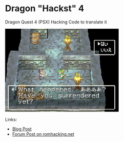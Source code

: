 # Dragon "Hackst" 4

Dragon Quest 4 (PSX) Hacking Code to translate it


![](img/translation.png)

Links:
* [Blog Post](http://markus-projects.net/dragon-hackst-iv/)
* [Forum Post on romhacking.net](https://www.romhacking.net/forum/index.php?topic=31357.0)
